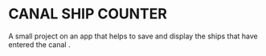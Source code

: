 #  CANAL SHIP COUNTER
 A small project on an app that helps to save and display the ships that have entered the canal .
 

